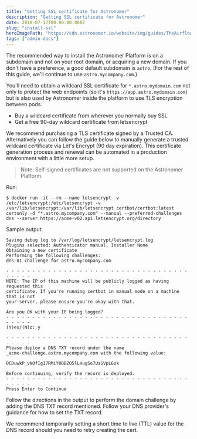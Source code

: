 ```yaml
---
title: "Getting SSL certificate for Astronomer"
description: "Getting SSL certificate for Astronomer"
date: 2018-07-17T00:00:00.000Z
slug: "install-ssl"
heroImagePath: "https://cdn.astronomer.io/website/img/guides/TheAirflowUI_preview.png"
tags: ["admin-docs"]
---
```


The recommended way to install the Astronomer Platform is on a subdomain and not on your root domain, or acquiring a new domain.  If you don't have a preference, a good default subdomain is `astro`.  (For the rest of this guide, we'll continue to use `astro.mycompany.com`.)

You'll need to obtain a wildcard SSL certificate for `*.astro.mydomain.com` not
only to protect the web endpoints (so it's `https://app.astro.mydomain.com`)
but is also used by Astronomer inside the platform to use TLS encryption between
pods.

* Buy a wildcard certificate from wherever you normally buy SSL
* Get a free 90-day wildcard certificate from letsencrypt

We recommend purchasing a TLS certificate signed by a Trusted CA. Alternatively you can follow the guide below to manually generate a trusted wildcard certificate via Let's Encrypt (90 day expiration).  This certificate generation process and renewal can be automated in a production environment with a little more setup.

> Note: Self-signed certificates are not supported on the Astronomer Platform.

Run:

```shell
$ docker run -it --rm --name letsencrypt -v /etc/letsencrypt:/etc/letsencrypt -v /var/lib/letsencrypt:/var/lib/letsencrypt certbot/certbot:latest certonly -d "*.astro.mycompany.com" --manual --preferred-challenges dns --server https://acme-v02.api.letsencrypt.org/directory
```

Sample output:

```plain
Saving debug log to /var/log/letsencrypt/letsencrypt.log
Plugins selected: Authenticator manual, Installer None
Obtaining a new certificate
Performing the following challenges:
dns-01 challenge for astro.mycompany.com

- - - - - - - - - - - - - - - - - - - - - - - - - - - - - - - - - - - - - - - -
NOTE: The IP of this machine will be publicly logged as having requested this
certificate. If you're running certbot in manual mode on a machine that is not
your server, please ensure you're okay with that.

Are you OK with your IP being logged?
- - - - - - - - - - - - - - - - - - - - - - - - - - - - - - - - - - - - - - - -
(Y)es/(N)o: y

- - - - - - - - - - - - - - - - - - - - - - - - - - - - - - - - - - - - - - - -
Please deploy a DNS TXT record under the name
_acme-challenge.astro.mycompany.com with the following value:

0CDuwkP_vNOfIgI7RMiY0DBZO5lLHugSo7UsSVpL6ok

Before continuing, verify the record is deployed.
- - - - - - - - - - - - - - - - - - - - - - - - - - - - - - - - - - - - - - - -
Press Enter to Continue
```

Follow the directions in the output to perform the domain challenge by adding the DNS TXT record mentioned.  Follow your DNS provider's guidance for how to set the TXT record.

We recommend temporarily setting a short time to live (TTL) value for the DNS record should you need to retry creating the cert.
